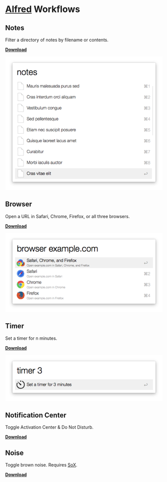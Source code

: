 # [Alfred](http://alfredapp.com) Workflows

## Notes

Filter a directory of notes by filename or contents.

**[Download](https://github.com/jamesmclendon/Alfred-Workflows/blob/master/Notes.alfredworkflow?raw=true)**

![Notes screenshot](https://raw.githubusercontent.com/jamesmclendon/Alfred-Workflows/master/Notes.png)

## Browser

Open a URL in Safari, Chrome, Firefox, or all three browsers.

**[Download](https://github.com/jamesmclendon/Alfred-Workflows/blob/master/Browser.alfredworkflow?raw=true)**

![Browser screenshot](https://raw.githubusercontent.com/jamesmclendon/Alfred-Workflows/master/Browser.png)

## Timer

Set a timer for n minutes.

**[Download](https://github.com/jamesmclendon/Alfred-Workflows/blob/master/Timer.alfredworkflow?raw=true)**

![Timer screenshot](https://raw.githubusercontent.com/jamesmclendon/Alfred-Workflows/master/Timer.png)

## Notification Center

Toggle Activation Center & Do Not Disturb.

**[Download](https://github.com/jamesmclendon/Alfred-Workflows/blob/master/Notification-Center.alfredworkflow?raw=true)**

## Noise

Toggle brown noise. Requires [SoX](http://sox.sourceforge.net).

**[Download](https://github.com/jamesmclendon/Alfred-Workflows/blob/master/Noise.alfredworkflow?raw=true)**
